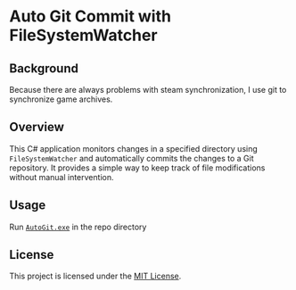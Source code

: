 Auto Git Commit with FileSystemWatcher
======================================

Background
--------

Because there are always problems with steam synchronization, I use git to synchronize game archives.

Overview
--------

This C# application monitors changes in a specified directory using `FileSystemWatcher` and automatically commits the changes to a Git repository. It provides a simple way to keep track of file modifications without manual intervention.

Usage
-----

Run [`AutoGit.exe`](/AutoGit.exe) in the repo directory

License
-------

This project is licensed under the [MIT License](LICENSE.txt).
